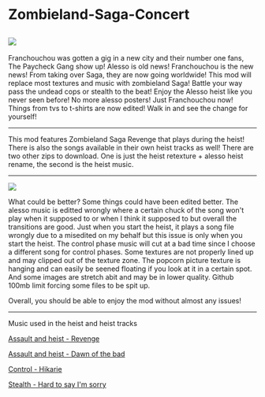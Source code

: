 # Zombieland-Saga-Concert

![](https://d9u7mg5dz9s9d.cloudfront.net/553356/uploads/904e0a60-44ac-11ec-bc75-795215af2b1a_1200_630.jpeg)
-----

Franchouchou was gotten a gig in a new city and their number one fans, The Paycheck Gang show up! 
Alesso is old news! Franchouchou is the new news! From taking over Saga, they are now going worldwide!
This mod will replace most textures and music with zombieland Saga! 
Battle your way pass the undead cops or stealth to the beat!
Enjoy the Alesso heist like you never seen before! No more alesso posters! Just Franchouchou now! Things from tvs to t-shirts are now edited! 
Walk in and see the change for yourself!

-----

This mod features Zombieland Saga Revenge that plays during the heist! 
There is also the songs available in their own heist tracks as well! 
There are two other zips to download. One is just the heist retexture + alesso heist rename, the second is the heist music. 



-----


![](https://i0.wp.com/nyc3.digitaloceanspaces.com/blog-media-cloud/2021/04/Zombieland-Saga-S2-Ep-1-Img-01.png?ssl=1/)

What could be better? Some things could have been edited better. 
The alesso music is editted wrongly where a certain chuck of the song won't play when it supposed to or when I think it supposed to but overall the transitions are good. Just when you start the heist, it plays a song file wrongly due to a misedited on my behalf but this issue is only when you start the heist. The control phase music will cut at a bad time since I choose a different song for control phases. 
Some textures are not properly lined up and may clipped out of the texture zone. The popcorn picture texture is hanging and can easily be seened floating if you look at it in a certain spot. And some images are stretch abit and may be in lower quality. Github 100mb limit forcing some files to be spit up.

Overall, you should be able to enjoy the mod without almost any issues!





-----



Music used in the heist and heist tracks

[Assault and heist - Revenge](https://music.youtube.com/watch?v=tYSDYQxu630&feature=share)

[Assault and heist - Dawn of the bad](https://music.youtube.com/watch?v=Rkxiq8sgBII&feature=share)

[Control - Hikarie](https://music.youtube.com/watch?v=ZfZ45V8EwyM&feature=share)

[Stealth - Hard to say I'm sorry](https://music.youtube.com/watch?v=O8gNq0Yn590&feature=share)

